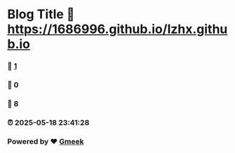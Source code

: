 # Blog Title :link: https://1686996.github.io/lzhx.github.io 
### :page_facing_up: [1](https://1686996.github.io/lzhx.github.io/tag.html) 
### :speech_balloon: 0 
### :hibiscus: 8 
### :alarm_clock: 2025-05-18 23:41:28 
### Powered by :heart: [Gmeek](https://github.com/Meekdai/Gmeek)
